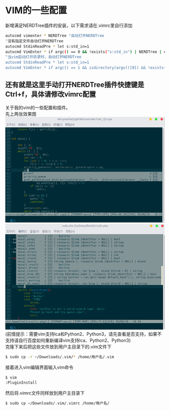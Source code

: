 # VIM的一些配置
新增满足NERDTree插件的安装，以下需求请在.vimrc里自行添加
```bash
autocmd vimenter * NERDTree "自动打开NERDTree
"没有指定文件自动打开NERDTree
autocmd StdinReadPre * let s:std_in=1
autocmd VimEnter * if argc() == 0 && !exists("s:std_in") | NERDTree | endif 
"当vim启动打开目录时，自动打开NERDTree
autocmd StdinReadPre * let s:std_in=1
autocmd VimEnter * if argc() == 1 && isdirectory(argv()[0]) && !exists("s:std_in") | exe 'NERDTree' argv()[0] | wincmd p | ene | endif 
```
还有就是这里手动打开NERDTree插件快捷键是Ctrl+f，具体请修改vimrc配置
---
关于我的vim的一些配置和插件。  
先上两张效果图  
![image](https://github.com/sqwlly/.vim/blob/master/images/vim_cpp.png)  
![image](https://github.com/sqwlly/.vim/blob/master/images/vim_php.png)  
(前情提示：需要vim支持lca和Python2、Python3，请先查看是否支持，如果不支持请自行百度如何重新编译vim支持lca、Python2、Python3)  
克隆下来后把这些文件放到用户主目录下的.vim文件下
```bash
$ sudo cp -r ~/Downloads/.vim/* /home/用户名/.vim
```
接着进入vim编辑界面输入vim命令
```bash
$ vim
:PluginInstall
```
然后将.vimrc文件同样放到用户主目录下
```bash
$ sudo cp ~/Downloads/.vim/.vimrc /home/用户名/
```
